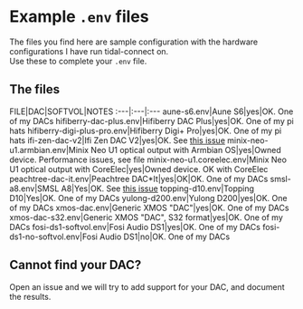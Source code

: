 # Example `.env` files

The files you find here are sample configuration with the hardware configurations I have run tidal-connect on.  
Use these to complete your `.env` file.  

## The files

FILE|DAC|SOFTVOL|NOTES
:---|:---|:---
aune-s6.env|Aune S6|yes|OK. One of my DACs
hifiberry-dac-plus.env|Hifiberry DAC Plus|yes|OK. One of my pi hats
hifiberry-digi-plus-pro.env|Hifiberry Digi+ Pro|yes|OK. One of my pi hats
ifi-zen-dac-v2|Ifi Zen DAC V2|yes|OK. See [this issue](https://github.com/GioF71/tidal-connect/issues/136)
minix-neo-u1.armbian.env|Minix Neo U1 optical output with Armbian OS|yes|Owned device. Performance issues, see file
minix-neo-u1.coreelec.env|Minix Neo U1 optical output with CoreElec|yes|Owned device. OK with CoreElec
peachtree-dac-it.env|Peachtree DAC*It|yes|OK|OK. One of my DACs
smsl-a8.env|SMSL A8|Yes|OK. See [this issue](https://github.com/GioF71/tidal-connect/issues/103)
topping-d10.env|Topping D10|Yes|OK. One of my DACs
yulong-d200.env|Yulong D200|yes|OK. One of my DACs
xmos-dac.env|Generic XMOS "DAC"|yes|OK. One of my DACs
xmos-dac-s32.env|Generic XMOS "DAC", S32 format|yes|OK. One of my DACs
fosi-ds1-softvol.env|Fosi Audio DS1|yes|OK. One of my DACs
fosi-ds1-no-softvol.env|Fosi Audio DS1|no|OK. One of my DACs

## Cannot find your DAC?

Open an issue and we will try to add support for your DAC, and document the results.
